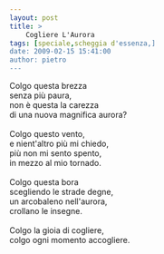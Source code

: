 ```yaml
---
layout: post
title: >
    Cogliere L'Aurora
tags: [speciale,scheggia d'essenza,]
date: 2009-02-15 15:41:00
author: pietro
---
```

Colgo questa brezza<br/>senza più paura,<br/>non è questa la carezza<br/>di una nuova magnifica aurora?<br/><br/>Colgo questo vento,<br/>e nient'altro più mi chiedo,<br/>più non mi sento spento,<br/>in mezzo al mio tornado.<br/><br/>Colgo questa bora<br/>scegliendo le strade degne,<br/>un arcobaleno nell'aurora,<br/>crollano le insegne.<br/><br/>Colgo la gioia di cogliere,<br/>colgo ogni momento accogliere.
